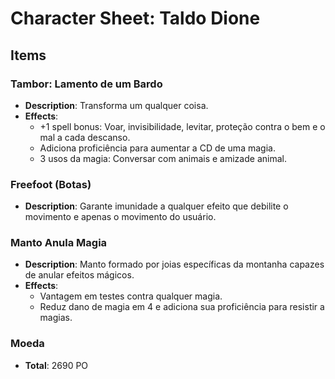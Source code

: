 # Character Sheet: Taldo Dione

## Items
### Tambor: Lamento de um Bardo
- **Description**: Transforma um qualquer coisa.
- **Effects**:
  - +1 spell bonus: Voar, invisibilidade, levitar, proteção contra o bem e o mal a cada descanso.
  - Adiciona proficiência para aumentar a CD de uma magia.
  - 3 usos da magia: Conversar com animais e amizade animal.

### Freefoot (Botas)
- **Description**: Garante imunidade a qualquer efeito que debilite o movimento e apenas o movimento do usuário.

### Manto Anula Magia
- **Description**: Manto formado por joias específicas da montanha capazes de anular efeitos mágicos.
- **Effects**:
  - Vantagem em testes contra qualquer magia.
  - Reduz dano de magia em 4 e adiciona sua proficiência para resistir a magias.

### Moeda
- **Total**: 2690 PO